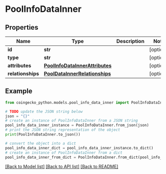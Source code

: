 # PoolInfoDataInner


## Properties

Name | Type | Description | Notes
------------ | ------------- | ------------- | -------------
**id** | **str** |  | [optional] 
**type** | **str** |  | [optional] 
**attributes** | [**PoolInfoDataInnerAttributes**](PoolInfoDataInnerAttributes.md) |  | [optional] 
**relationships** | [**PoolDataInnerRelationships**](PoolDataInnerRelationships.md) |  | [optional] 

## Example

```python
from coingecko_python.models.pool_info_data_inner import PoolInfoDataInner

# TODO update the JSON string below
json = "{}"
# create an instance of PoolInfoDataInner from a JSON string
pool_info_data_inner_instance = PoolInfoDataInner.from_json(json)
# print the JSON string representation of the object
print(PoolInfoDataInner.to_json())

# convert the object into a dict
pool_info_data_inner_dict = pool_info_data_inner_instance.to_dict()
# create an instance of PoolInfoDataInner from a dict
pool_info_data_inner_from_dict = PoolInfoDataInner.from_dict(pool_info_data_inner_dict)
```
[[Back to Model list]](../README.md#documentation-for-models) [[Back to API list]](../README.md#documentation-for-api-endpoints) [[Back to README]](../README.md)


